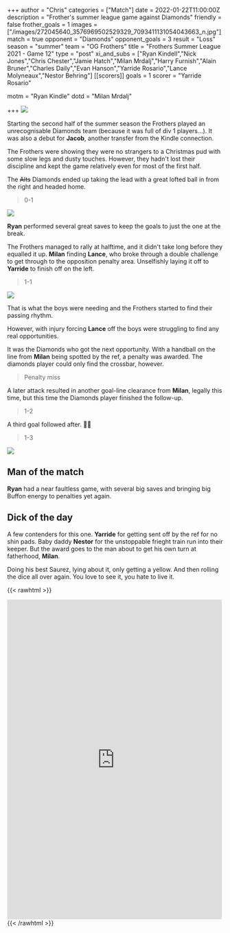 +++
author = "Chris"
categories = ["Match"]
date = 2022-01-22T11:00:00Z
description = "Frother's summer league game against Diamonds"
friendly = false
frother_goals = 1
images = ["/images/272045640_3576969502529329_7093411131054043663_n.jpg"]
match = true
opponent = "Diamonds"
opponent_goals = 3
result = "Loss"
season = "summer"
team = "OG Frothers"
title = "Frothers Summer League 2021 - Game 12"
type = "post"
xi_and_subs = ["Ryan Kindell","Nick Jones","Chris Chester","Jamie Hatch","Milan Mrdalj","Harry Furnish","Alain Bruner","Charles Daily","Evan Hanson","Yarride Rosario","Lance Molyneaux","Nestor Behring"]
[[scorers]]
goals = 1
scorer = "Yarride Rosario"

motm = "Ryan Kindle"
dotd = "Milan Mrdalj"

+++
![](/images/froth-wordle-2.png)

Starting the second half of the summer season the Frothers played an unrecognisable Diamonds team (because it was full of div 1 players...). It was also a debut for **Jacob**, another transfer from the Kindle connection.

The Frothers were showing they were no strangers to a Christmas pud with some slow legs and dusty touches. However, they hadn't lost their discipline and kept the game relatively even for most of the first half.

The ~~Alts~~ Diamonds ended up taking the lead with a great lofted ball in from the right and headed home.

> 0-1

![](/images/272022509_3576969449196001_8417782585787198562_n.jpg)

**Ryan** performed several great saves to keep the goals to just the one at the break.

The Frothers managed to rally at halftime, and it didn't take long before they equalled it up. **Milan** finding **Lance**, who broke through a double challenge to get through to the opposition penalty area. Unselfishly laying it off to **Yarride** to finish off on the left.

> 1-1

![](/images/272155679_3576967832529496_6209852704550025789_n.jpg)

That is what the boys were needing and the Frothers started to find their passing rhythm.

However, with injury forcing **Lance** off the boys were struggling to find any real opportunities.

It was the Diamonds who got the next opportunity. With a handball on the line from **Milan** being spotted by the ref, a penalty was awarded. The diamonds player could only find the crossbar, however.

> Penalty miss

A later attack resulted in another goal-line clearance from **Milan**, legally this time, but this time the Diamonds player finished the follow-up.

> 1-2

A third goal followed after. 🤷‍♂️

> 1-3

![](/images/272047271_3576969719195974_7307356696688012496_n.jpg)

## Man of the match

**Ryan** had a near faultless game, with several big saves and bringing big Buffon energy to penalties yet again.

## Dick of the day

A few contenders for this one. **Yarride** for getting sent off by the ref for no shin pads. Baby daddy **Nestor** for the unstoppable frieght train run into their keeper. But the award goes to the man about to get his own turn at fatherhood, **Milan**.

Doing his best Saurez, lying about it, only getting a yellow. And then rolling the dice all over again. You love to see it, you hate to live it.

{{< rawhtml >}} <div class="row"> <iframe src="https://www.facebook.com/plugins/post.php?href=https%3A%2F%2Fwww.facebook.com%2FNZSundayFootball%2Fposts%2F3576969939195952&show_text=true&width=500" width="500" height="745" style="border:none;overflow:hidden" scrolling="no" frameborder="0" allowfullscreen="true" allow="autoplay; clipboard-write; encrypted-media; picture-in-picture; web-share"></iframe> </div> {{< /rawhtml >}}